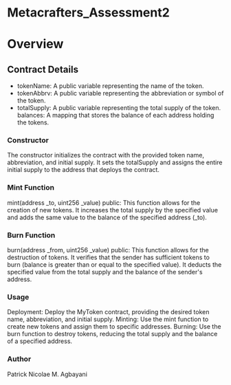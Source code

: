 # Metacrafters_Assessment2
# Overview
## Contract Details
* tokenName: A public variable representing the name of the token.
* tokenAbbrv: A public variable representing the abbreviation or symbol of the token.
* totalSupply: A public variable representing the total supply of the token.
balances: A mapping that stores the balance of each address holding the tokens.
### Constructor
The constructor initializes the contract with the provided token name, abbreviation, and initial supply.
It sets the totalSupply and assigns the entire initial supply to the address that deploys the contract.
### Mint Function
mint(address _to, uint256 _value) public: This function allows for the creation of new tokens.
It increases the total supply by the specified value and adds the same value to the balance of the specified address (_to).
### Burn Function
burn(address _from, uint256 _value) public: This function allows for the destruction of tokens.
It verifies that the sender has sufficient tokens to burn (balance is greater than or equal to the specified value).
It deducts the specified value from the total supply and the balance of the sender's address.
### Usage
Deployment: Deploy the MyToken contract, providing the desired token name, abbreviation, and initial supply.
Minting: Use the mint function to create new tokens and assign them to specific addresses.
Burning: Use the burn function to destroy tokens, reducing the total supply and the balance of a specified address.
### Author
Patrick Nicolae M. Agbayani
